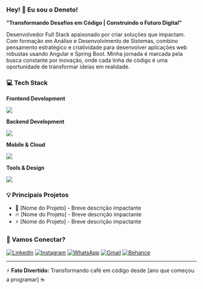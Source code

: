 ### Hey! 👋 Eu sou o <strong>Deneto</strong>!

<strong>"Transformando Desafios em Código | Construindo o Futuro Digital"</strong>

Desenvolvedor Full Stack apaixonado por criar soluções que impactam. Com formação em Análise e Desenvolvimento de Sistemas, combino pensamento estratégico e criatividade para desenvolver aplicações web robustas usando Angular e Spring Boot. Minha jornada é marcada pela busca constante por inovação, onde cada linha de código é uma oportunidade de transformar ideias em realidade.

### 💻 Tech Stack

**Frontend Development**
<p>
  <a href="https://skillicons.dev">
    <img src="https://skillicons.dev/icons?i=html,css,bootstrap,js,jquery,typescript,angular" />
  </a>
</p>

**Backend Development**
<p>
  <a href="https://skillicons.dev">
    <img src="https://skillicons.dev/icons?i=java,spring,postgres" />
  </a>
</p>

**Mobile & Cloud**
<p>
  <a href="https://skillicons.dev">
    <img src="https://skillicons.dev/icons?i=flutter,firebase,supabase" />
  </a>
</p>

**Tools & Design**
<p>
  <a href="https://skillicons.dev">
    <img src="https://skillicons.dev/icons?i=postman,figma,wordpress" />
  </a>
</p>

### 💡 Principais Projetos
- 🌟 [Nome do Projeto] - Breve descrição impactante
- 🔥 [Nome do Projeto] - Breve descrição impactante
- ⚡ [Nome do Projeto] - Breve descrição impactante

### 🤝 Vamos Conectar?
<div>
  <a href="https://www.linkedin.com/in/deusdeteneto" target="_blank"><img src="https://img.shields.io/badge/LinkedIn-0077B5?style=flat&logo=linkedin&logoColor=white" alt="LinkedIn" /></a>
  <a href="https://www.instagram.com/torresneto.tn/" target="_blank"><img src="https://img.shields.io/badge/Instagram-E4405F?style=flat&logo=instagram&logoColor=white" alt="Instagram" /></a>
  <a href="https://wa.me/5561986170964" target="_blank"><img src="https://img.shields.io/badge/WhatsApp-25D366?style=flat&logo=whatsapp&logoColor=white" alt="WhatsApp" /></a>
  <a href="mailto:torresneto.tn@gmail.com"><img src="https://img.shields.io/badge/Gmail-EA4335?style=flat&logo=Gmail&logoColor=white" alt="Gmail" /></a>
  <a href="https://www.behance.net/torresneto" target="_blank"><img src="https://img.shields.io/badge/Behance-1769FF?style=flat&logo=behance&logoColor=white" alt="Behance" /></a>
</div>

---
⚡ **Fato Divertido:** Transformando café em código desde [ano que começou a programar] ☕
